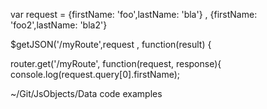 var request = {firstName: 'foo',lastName: 'bla'} , {firstName: 'foo2',lastName: 'bla2'}

$getJSON('/myRoute',request , function(result) {

router.get('/myRoute', function(request, response){
console.log(request.query[0].firstName);

~/Git/JsObjects/Data code examples